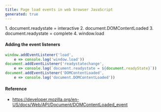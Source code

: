 ```yaml
---
title: Page load events in web browser JavaScript
generated: true
---
```


<div markdown="1" class="ans">
1. document.readystate = interactive
2. document.DOMContentLoaded
3. document.readystate = complete
4. window.load
</div>

#### Adding the event listeners

```js
window.addEventListener('load',
    e => console.log('window.load'))
document.addEventListener('readystatechange',
    e => console.log(`document.readystate = ${document.readyState}`))
document.addEventListener('DOMContentLoaded',
    e => console.log('document.DOMContentLoaded'))
```

#### Reference

- https://developer.mozilla.org/en-US/docs/Web/API/Document/DOMContentLoaded_event
